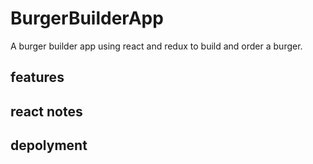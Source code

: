 # BurgerBuilderApp
A burger builder app using react and redux to build and order a burger.
## features
## react notes 
## depolyment
